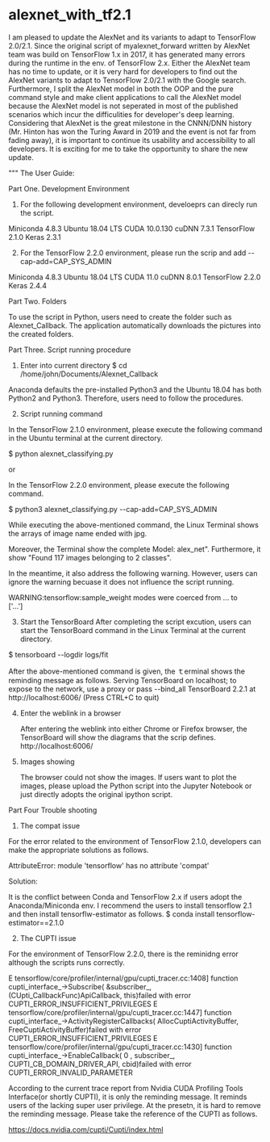 # alexnet_with_tf2.1

I am pleased to update the AlexNet and its variants to adapt to TensorFlow 2.0/2.1. Since the original script of myalexnet_forward written by AlexNet team was build on TensorFlow 1.x in 2017, it has generated many errors during the runtime in the env. of TensorFlow 2.x. Either the AlexNet team has no time to update, or it is very hard for developers to find out the AlexNet variants to adapt to TensorFlow 2.0/2.1 with the Google search. Furthermore, I split the AlexNet model in both the OOP and the pure command style and make client applications to call the AlexNet model because the AlexNet model is not seperated in most of the published scenarios which incur the difficulities for developer's deep learning. Considering that AlexNet is the great milestone in the CNNN/DNN history (Mr. Hinton has won the Turing Award in 2019 and the event is not far from fading away), it is important to continue its usability and accessibility to all developers. It is exciting for me to take the opportunity to share the new update. 

"""
The User Guide: 

Part One. Development Environment

1. For the following development environment, develoeprs can direcly run the script. 

Miniconda 4.8.3
Ubuntu 18.04 LTS
CUDA 10.0.130
cuDNN 7.3.1 
TensorFlow 2.1.0
Keras 2.3.1 


2. For the TensorFlow 2.2.0 environment, please run the scrip and add --cap-add=CAP_SYS_ADMIN

Miniconda 4.8.3
Ubuntu 18.04 LTS
CUDA 11.0
cuDNN 8.0.1
TensorFlow 2.2.0
Keras 2.4.4


Part Two. Folders 

To use the script in Python, users need to create the folder such as Alexnet_Callback. The application 
automatically downloads the pictures into the created folders. 


Part Three. Script running procedure

1. Enter into current directory
   $ cd /home/john/Documents/Alexnet_Callback
   
Anaconda defaults the pre-installed Python3 and the Ubuntu 18.04 has both Python2 and Python3. Therefore, 
users need to follow the procedures. 

2. Script running command

  In the TensorFlow 2.1.0 environment, please execute the following command in the Ubuntu terminal at the current 
  directory.  
  
  $ python alexnet_classifying.py  
  
  or 
  
  In the TensorFlow 2.2.0 environment, please execute the following command. 
  
  $ python3 alexnet_classifying.py --cap-add=CAP_SYS_ADMIN
  
  While executing the above-mentioned command, the Linux Terminal shows the arrays of image name ended 
  with jpg. 
  
  Moreover, the Terminal show the complete Model: alex_net". Furthermore, it show "Found 117 images 
  belonging to 2 classes". 
  
  In the meantime, it also address the following warning. However, users can ignore the warning becuase it
  does not influence the script running. 
  
  WARNING:tensorflow:sample_weight modes were coerced from
  ...
    to  
  ['...']
 
  
3. Start the TensorBoard
   After completing the script excution, users can start the TensorBoard command in the Linux Terminal 
   at the current directory. 
   
  $ tensorboard --logdir logs/fit
  
  After the above-mentioned command is given, the ｔerminal shows the reminding message as follows. 
  Serving TensorBoard on localhost; to expose to the network, use a proxy or pass --bind_all
  TensorBoard 2.2.1 at http://localhost:6006/ (Press CTRL+C to quit)
  
4. Enter the weblink in a browser

   After entering the weblink into either Chrome or Firefox browser, the TensorBoard will show the diagrams
   that the scrip defines. 
   http://localhost:6006/
   
5. Images showing 

   The browser could not show the images. If users want to plot the images, please upload the Python script 
   into the Jupyter Notebook or just directly adopts the original ipython script. 
  
  
Part Four Trouble shooting 

1. The compat issue 

For the error related to the environment of TensorFlow 2.1.0, developers can make the appropriate solutions as follows. 

AttributeError: 
module 'tensorflow' has no attribute 'compat'

Solution: 

It is the conflict between Conda and TensorFlow 2.x if users adopt the Anaconda/Miniconda env. I recommend 
the users to install tensorflow 2.1 and then install tensorflw-estimator as follows. 
$ conda install tensorflow-estimator==2.1.0


2. The CUPTI issue

For the environment of TensorFlow 2.2.0, there is the reminidng error although the scripts runs correctly. 

E tensorflow/core/profiler/internal/gpu/cupti_tracer.cc:1408] function cupti_interface_->Subscribe( &subscriber_, (CUpti_CallbackFunc)ApiCallback, this)failed with error CUPTI_ERROR_INSUFFICIENT_PRIVILEGES
E tensorflow/core/profiler/internal/gpu/cupti_tracer.cc:1447] function cupti_interface_->ActivityRegisterCallbacks( AllocCuptiActivityBuffer, FreeCuptiActivityBuffer)failed with error CUPTI_ERROR_INSUFFICIENT_PRIVILEGES
E tensorflow/core/profiler/internal/gpu/cupti_tracer.cc:1430] function cupti_interface_->EnableCallback( 0 , subscriber_, CUPTI_CB_DOMAIN_DRIVER_API, cbid)failed with error CUPTI_ERROR_INVALID_PARAMETER

According to the current trace report from Nvidia CUDA Profiling Tools Interface(or shortly CUPTI), it is only the reminding message. It reminds users of the lacking super user privilege. At the presetn, it is hard to remove the reminding message. Please take the reference of the CUPTI as follows. 

https://docs.nvidia.com/cupti/Cupti/index.html

